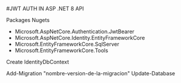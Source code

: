 #JWT AUTH IN ASP .NET 8 API

Packages Nugets
 - Microsoft.AspNetCore.Authentication.JwtBearer 
 - Microsoft.AspNetCore.Identity.EntityFrameworkCore
 - Microsoft.EntityFrameworkCore.SqlServer
 - Microsoft.EntityFrameworkCore.Tools

 Create IdentityDbContext

 Add-Migration "nombre-version-de-la-migracion"
 Update-Database

 